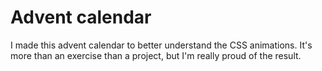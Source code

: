 # Advent calendar

I made this advent calendar to better understand the CSS animations.
It's more than an exercise than a project, but I'm really proud of the result.
